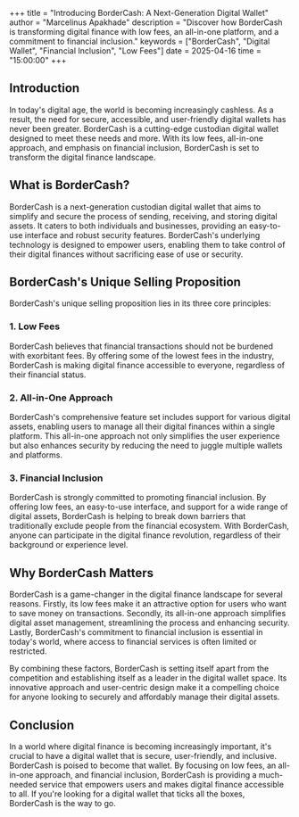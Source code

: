 +++
title = "Introducing BorderCash: A Next-Generation Digital Wallet"
author = "Marcelinus Apakhade" 
description = "Discover how BorderCash is transforming digital finance with low fees, an all-in-one platform, and a commitment to financial inclusion."
keywords = ["BorderCash", "Digital Wallet", "Financial Inclusion", "Low Fees"]
date = 2025-04-16
time = "15:00:00"
+++

## Introduction

In today's digital age, the world is becoming increasingly cashless. As a result, the need for secure, accessible, and user-friendly digital wallets has never been greater. BorderCash is a cutting-edge custodian digital wallet designed to meet these needs and more. With its low fees, all-in-one approach, and emphasis on financial inclusion, BorderCash is set to transform the digital finance landscape.

## What is BorderCash?

BorderCash is a next-generation custodian digital wallet that aims to simplify and secure the process of sending, receiving, and storing digital assets. It caters to both individuals and businesses, providing an easy-to-use interface and robust security features. BorderCash's underlying technology is designed to empower users, enabling them to take control of their digital finances without sacrificing ease of use or security.

## BorderCash's Unique Selling Proposition

BorderCash's unique selling proposition lies in its three core principles:

### 1. Low Fees

BorderCash believes that financial transactions should not be burdened with exorbitant fees. By offering some of the lowest fees in the industry, BorderCash is making digital finance accessible to everyone, regardless of their financial status.

### 2. All-in-One Approach

BorderCash's comprehensive feature set includes support for various digital assets, enabling users to manage all their digital finances within a single platform. This all-in-one approach not only simplifies the user experience but also enhances security by reducing the need to juggle multiple wallets and platforms.

### 3. Financial Inclusion

BorderCash is strongly committed to promoting financial inclusion. By offering low fees, an easy-to-use interface, and support for a wide range of digital assets, BorderCash is helping to break down barriers that traditionally exclude people from the financial ecosystem. With BorderCash, anyone can participate in the digital finance revolution, regardless of their background or experience level.

## Why BorderCash Matters

BorderCash is a game-changer in the digital finance landscape for several reasons. Firstly, its low fees make it an attractive option for users who want to save money on transactions. Secondly, its all-in-one approach simplifies digital asset management, streamlining the process and enhancing security. Lastly, BorderCash's commitment to financial inclusion is essential in today's world, where access to financial services is often limited or restricted.

By combining these factors, BorderCash is setting itself apart from the competition and establishing itself as a leader in the digital wallet space. Its innovative approach and user-centric design make it a compelling choice for anyone looking to securely and affordably manage their digital assets.

## Conclusion

In a world where digital finance is becoming increasingly important, it's crucial to have a digital wallet that is secure, user-friendly, and inclusive. BorderCash is poised to become that wallet. By focusing on low fees, an all-in-one approach, and financial inclusion, BorderCash is providing a much-needed service that empowers users and makes digital finance accessible to all. If you're looking for a digital wallet that ticks all the boxes, BorderCash is the way to go.